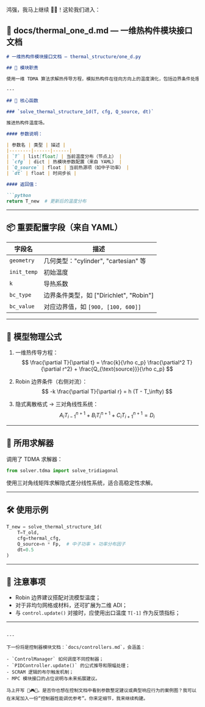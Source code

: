 鸿强，我马上继续 💼✅！这轮我们进入：

## 🧯 docs/thermal_one_d.md — 一维热构件模块接口文档

```markdown
# 一维热构件模块接口文档 — thermal_structure/one_d.py

## 🧠 模块职责

使用一维 TDMA 算法求解热传导方程，模拟热构件在径向方向上的温度演化，包括边界条件处理和与控制器的温度反馈。

---

## 🔧 核心函数

### `solve_thermal_structure_1d(T, cfg, Q_source, dt)`

推进热构件温度场。

#### 参数说明：

| 参数名 | 类型 | 描述 |
|--------|------|------|
| `T` | list[float] | 当前温度分布（节点上） |
| `cfg` | dict | 热模块参数配置（来自 YAML） |
| `Q_source` | float | 当前热源项（如中子功率） |
| `dt` | float | 时间步长 |

#### 返回值：

```python
return T_new  # 更新后的温度分布
```

---

## 📦 重要配置字段（来自 YAML）

| 字段名 | 描述 |
|--------|------|
| `geometry` | 几何类型："cylinder", "cartesian" 等 |
| `init_temp` | 初始温度 |
| `k` | 导热系数 |
| `bc_type` | 边界条件类型，如 ["Dirichlet", "Robin"] |
| `bc_value` | 对应边界值，如 `[900, [100, 600]]` |

---

## 🔬 模型物理公式

1. 一维热传导方程：
   $$
   \frac{\partial T}{\partial t} = \frac{k}{\rho c_p} \frac{\partial^2 T}{\partial r^2} + \frac{Q_{\text{source}}}{\rho c_p}
   $$

2. Robin 边界条件（右侧对流）：
   $$
   -k \frac{\partial T}{\partial r} = h (T - T_\infty)
   $$

3. 隐式离散格式 → 三对角线性系统：
   $$
   A_i T_{i-1}^{n+1} + B_i T_i^{n+1} + C_i T_{i+1}^{n+1} = D_i
   $$

---

## 🧠 所用求解器

调用了 TDMA 求解器：

```python
from solver.tdma import solve_tridiagonal
```

使用三对角线矩阵求解隐式差分线性系统，适合高稳定性求解。

---

## 🛠️ 使用示例

```python
T_new = solve_thermal_structure_1d(
    T=T_old,
    cfg=thermal_cfg,
    Q_source=n * Fp,  # 中子功率 × 功率分布因子
    dt=0.5
)
```

---

## 📌 注意事项

- Robin 边界建议搭配对流模型温度；
- 对于非均匀网格或材料，还可扩展为二维 ADI；
- 与 `control.update()` 对接时，应使用出口温度 `T[-1]` 作为反馈指标；

---
```

---

下一份将是控制器模块文档：`docs/controllers.md`，会涵盖：

- `ControlManager` 如何调度不同控制器；
- `PIDController.update()` 的公式推导和限幅处理；
- SCRAM 逻辑的布尔触发机制；
- MPC 模块接口的占位说明与未来拓展建议。

马上开写 🔧🎮📘。是否你也想在控制文档中看到参数整定建议或典型响应行为的案例图？我可以在末尾加入一份“控制器性能调优参考”。你来定细节，我来继续构建。